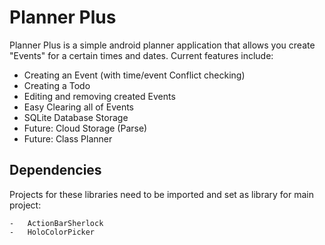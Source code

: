Planner Plus
=========

Planner Plus is a simple android planner application that allows you create "Events" for a certain times and dates.
Current features include:
    
  - Creating an Event (with time/event Conflict checking)
  - Creating a Todo
  - Editing and removing created Events
  - Easy Clearing all of Events
  - SQLite Database Storage
  - Future: Cloud Storage (Parse)
  - Future: Class Planner

Dependencies
----------
Projects for these libraries need to be imported and set as library for main project:

	-	ActionBarSherlock
	-	HoloColorPicker